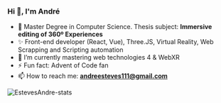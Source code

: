 ### Hi 👋, I'm André

- 🔭 Master Degree in Computer Science. Thesis subject: **Immersive editing of 360º Experiences**
- ✨ Front-end developer (React, Vue), Three.JS, Virtual Reality, Web Scrapping and Scripting automation
- 🌱 I’m currently mastering web technologies 4 & WebXR
- ⚡ Fun fact: Advent of Code fan
- 📫 How to reach me: **andreesteves111@gmail.com**

![EstevesAndre-stats](https://github-readme-stats.vercel.app/api?username=EstevesAndre&show_icons=true&locale=en)

<!--
**EstevesAndre/EstevesAndre** is a ✨ _special_ ✨ repository because its `README.md` (this file) appears on your GitHub profile.

Here are some ideas to get you started:

- 🔭 I’m currently working on ...
- 🌱 I’m currently learning ...
- 👯 I’m looking to collaborate on ...
- 🤔 I’m looking for help with ...
- 💬 Ask me about ...
- 📫 How to reach me: ...
- 😄 Pronouns: ...
- ⚡ Fun fact: ...
-->
